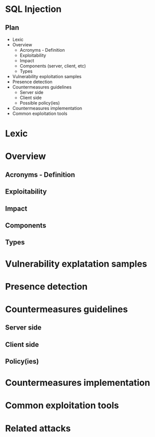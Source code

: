 # SQL Injection

## Plan
* Lexic
* Overview 
   * Acronyms - Definition
   * Exploitability
   * Impact
   * Components (server, client, etc)
   * Types 
* Vulnerability exploitation samples
* Presence detection
* Countermeasures guidelines
   * Server side
   * Client side
   * Possible policy(ies)
* Countermeasures implementation
* Common exploitation tools 

# Lexic

# Overview
## Acronyms - Definition
## Exploitability
## Impact
## Components
## Types

# Vulnerability explatation samples
# Presence detection
# Countermeasures guidelines
## Server side
## Client side
## Policy(ies)

# Countermeasures implementation
# Common exploitation tools
# Related attacks 
